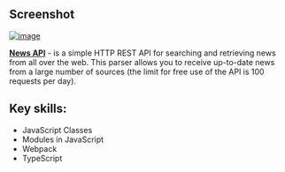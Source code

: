 ## Screenshot

<a href="https://ibb.co/D5w3C7B"><img src="https://i.ibb.co/5Bsq85Q/image.png" alt="image" border="0"></a>

**[News API](https://newsapi.org/)** - is a simple HTTP REST API for searching and retrieving news from all over the web.
This parser allows you to receive up-to-date news from a large number of sources (the limit for free use of the API is 100 requests per day).

## Key skills:

-   JavaScript Classes
-   Modules in JavaScript
-   Webpack
-   TypeScript
